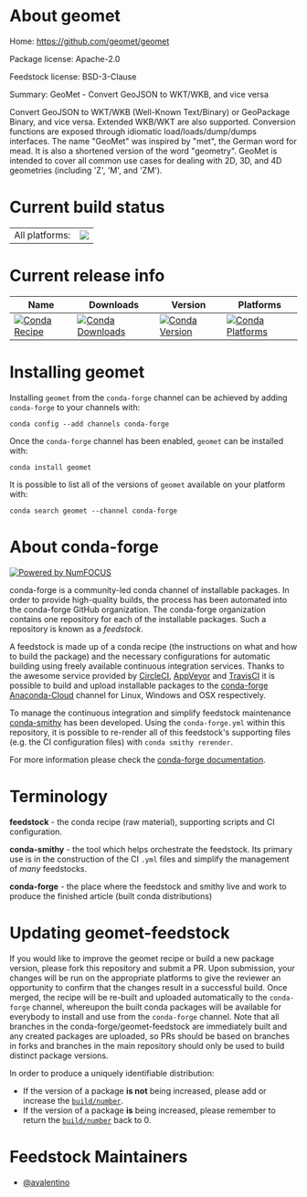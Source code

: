 About geomet
============

Home: https://github.com/geomet/geomet

Package license: Apache-2.0

Feedstock license: BSD-3-Clause

Summary: GeoMet - Convert GeoJSON to WKT/WKB, and vice versa

Convert GeoJSON to WKT/WKB (Well-Known Text/Binary) or GeoPackage Binary,
and vice versa. Extended WKB/WKT are also supported.
Conversion functions are exposed through idiomatic load/loads/dump/dumps
interfaces.
The name "GeoMet" was inspired by "met", the German word for mead.
It is also a shortened version of the word "geometry".
GeoMet is intended to cover all common use cases for dealing with 2D,
3D, and 4D geometries (including 'Z', 'M', and 'ZM').


Current build status
====================


<table><tr><td>All platforms:</td>
    <td>
      <a href="https://dev.azure.com/conda-forge/feedstock-builds/_build/latest?definitionId=10854&branchName=master">
        <img src="https://dev.azure.com/conda-forge/feedstock-builds/_apis/build/status/geomet-feedstock?branchName=master">
      </a>
    </td>
  </tr>
</table>

Current release info
====================

| Name | Downloads | Version | Platforms |
| --- | --- | --- | --- |
| [![Conda Recipe](https://img.shields.io/badge/recipe-geomet-green.svg)](https://anaconda.org/conda-forge/geomet) | [![Conda Downloads](https://img.shields.io/conda/dn/conda-forge/geomet.svg)](https://anaconda.org/conda-forge/geomet) | [![Conda Version](https://img.shields.io/conda/vn/conda-forge/geomet.svg)](https://anaconda.org/conda-forge/geomet) | [![Conda Platforms](https://img.shields.io/conda/pn/conda-forge/geomet.svg)](https://anaconda.org/conda-forge/geomet) |

Installing geomet
=================

Installing `geomet` from the `conda-forge` channel can be achieved by adding `conda-forge` to your channels with:

```
conda config --add channels conda-forge
```

Once the `conda-forge` channel has been enabled, `geomet` can be installed with:

```
conda install geomet
```

It is possible to list all of the versions of `geomet` available on your platform with:

```
conda search geomet --channel conda-forge
```


About conda-forge
=================

[![Powered by NumFOCUS](https://img.shields.io/badge/powered%20by-NumFOCUS-orange.svg?style=flat&colorA=E1523D&colorB=007D8A)](http://numfocus.org)

conda-forge is a community-led conda channel of installable packages.
In order to provide high-quality builds, the process has been automated into the
conda-forge GitHub organization. The conda-forge organization contains one repository
for each of the installable packages. Such a repository is known as a *feedstock*.

A feedstock is made up of a conda recipe (the instructions on what and how to build
the package) and the necessary configurations for automatic building using freely
available continuous integration services. Thanks to the awesome service provided by
[CircleCI](https://circleci.com/), [AppVeyor](https://www.appveyor.com/)
and [TravisCI](https://travis-ci.com/) it is possible to build and upload installable
packages to the [conda-forge](https://anaconda.org/conda-forge)
[Anaconda-Cloud](https://anaconda.org/) channel for Linux, Windows and OSX respectively.

To manage the continuous integration and simplify feedstock maintenance
[conda-smithy](https://github.com/conda-forge/conda-smithy) has been developed.
Using the ``conda-forge.yml`` within this repository, it is possible to re-render all of
this feedstock's supporting files (e.g. the CI configuration files) with ``conda smithy rerender``.

For more information please check the [conda-forge documentation](https://conda-forge.org/docs/).

Terminology
===========

**feedstock** - the conda recipe (raw material), supporting scripts and CI configuration.

**conda-smithy** - the tool which helps orchestrate the feedstock.
                   Its primary use is in the construction of the CI ``.yml`` files
                   and simplify the management of *many* feedstocks.

**conda-forge** - the place where the feedstock and smithy live and work to
                  produce the finished article (built conda distributions)


Updating geomet-feedstock
=========================

If you would like to improve the geomet recipe or build a new
package version, please fork this repository and submit a PR. Upon submission,
your changes will be run on the appropriate platforms to give the reviewer an
opportunity to confirm that the changes result in a successful build. Once
merged, the recipe will be re-built and uploaded automatically to the
`conda-forge` channel, whereupon the built conda packages will be available for
everybody to install and use from the `conda-forge` channel.
Note that all branches in the conda-forge/geomet-feedstock are
immediately built and any created packages are uploaded, so PRs should be based
on branches in forks and branches in the main repository should only be used to
build distinct package versions.

In order to produce a uniquely identifiable distribution:
 * If the version of a package **is not** being increased, please add or increase
   the [``build/number``](https://conda.io/docs/user-guide/tasks/build-packages/define-metadata.html#build-number-and-string).
 * If the version of a package **is** being increased, please remember to return
   the [``build/number``](https://conda.io/docs/user-guide/tasks/build-packages/define-metadata.html#build-number-and-string)
   back to 0.

Feedstock Maintainers
=====================

* [@avalentino](https://github.com/avalentino/)

